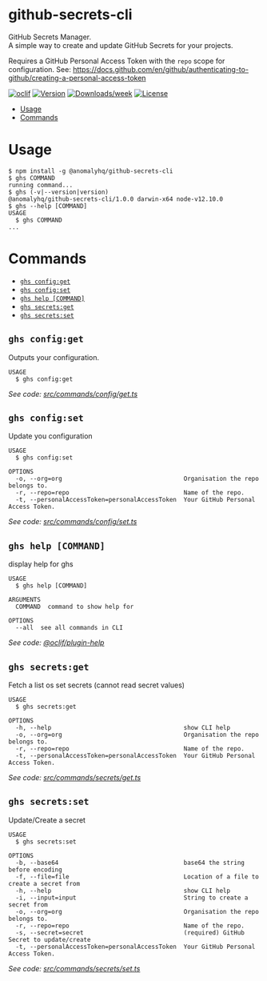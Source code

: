 github-secrets-cli
==================

GitHub Secrets Manager.  
A simple way to create and update GitHub Secrets for your projects.

Requires a GitHub Personal Access Token with the `repo` scope for configuration. See: https://docs.github.com/en/github/authenticating-to-github/creating-a-personal-access-token


[![oclif](https://img.shields.io/badge/cli-oclif-brightgreen.svg)](https://oclif.io)
[![Version](https://img.shields.io/npm/v/github-secrets-cli.svg)](https://npmjs.org/package/github-secrets-cli)
[![Downloads/week](https://img.shields.io/npm/dw/github-secrets-cli.svg)](https://npmjs.org/package/github-secrets-cli)
[![License](https://img.shields.io/npm/l/github-secrets-cli.svg)](https://github.com/anomaly/github-secrets-cli/blob/master/package.json)

<!-- toc -->
* [Usage](#usage)
* [Commands](#commands)
<!-- tocstop -->
# Usage
<!-- usage -->
```sh-session
$ npm install -g @anomalyhq/github-secrets-cli
$ ghs COMMAND
running command...
$ ghs (-v|--version|version)
@anomalyhq/github-secrets-cli/1.0.0 darwin-x64 node-v12.10.0
$ ghs --help [COMMAND]
USAGE
  $ ghs COMMAND
...
```
<!-- usagestop -->
# Commands
<!-- commands -->
* [`ghs config:get`](#ghs-configget)
* [`ghs config:set`](#ghs-configset)
* [`ghs help [COMMAND]`](#ghs-help-command)
* [`ghs secrets:get`](#ghs-secretsget)
* [`ghs secrets:set`](#ghs-secretsset)

## `ghs config:get`

Outputs your configuration.

```
USAGE
  $ ghs config:get
```

_See code: [src/commands/config/get.ts](https://github.com/anomaly/github-secrets-cli/blob/v1.0.0/src/commands/config/get.ts)_

## `ghs config:set`

Update you configuration

```
USAGE
  $ ghs config:set

OPTIONS
  -o, --org=org                                  Organisation the repo belongs to.
  -r, --repo=repo                                Name of the repo.
  -t, --personalAccessToken=personalAccessToken  Your GitHub Personal Access Token.
```

_See code: [src/commands/config/set.ts](https://github.com/anomaly/github-secrets-cli/blob/v1.0.0/src/commands/config/set.ts)_

## `ghs help [COMMAND]`

display help for ghs

```
USAGE
  $ ghs help [COMMAND]

ARGUMENTS
  COMMAND  command to show help for

OPTIONS
  --all  see all commands in CLI
```

_See code: [@oclif/plugin-help](https://github.com/oclif/plugin-help/blob/v3.2.0/src/commands/help.ts)_

## `ghs secrets:get`

Fetch a list os set secrets (cannot read secret values)

```
USAGE
  $ ghs secrets:get

OPTIONS
  -h, --help                                     show CLI help
  -o, --org=org                                  Organisation the repo belongs to.
  -r, --repo=repo                                Name of the repo.
  -t, --personalAccessToken=personalAccessToken  Your GitHub Personal Access Token.
```

_See code: [src/commands/secrets/get.ts](https://github.com/anomaly/github-secrets-cli/blob/v1.0.0/src/commands/secrets/get.ts)_

## `ghs secrets:set`

Update/Create a secret

```
USAGE
  $ ghs secrets:set

OPTIONS
  -b, --base64                                   base64 the string before encoding
  -f, --file=file                                Location of a file to create a secret from
  -h, --help                                     show CLI help
  -i, --input=input                              String to create a secret from
  -o, --org=org                                  Organisation the repo belongs to.
  -r, --repo=repo                                Name of the repo.
  -s, --secret=secret                            (required) GitHub Secret to update/create
  -t, --personalAccessToken=personalAccessToken  Your GitHub Personal Access Token.
```

_See code: [src/commands/secrets/set.ts](https://github.com/anomaly/github-secrets-cli/blob/v1.0.0/src/commands/secrets/set.ts)_
<!-- commandsstop -->
